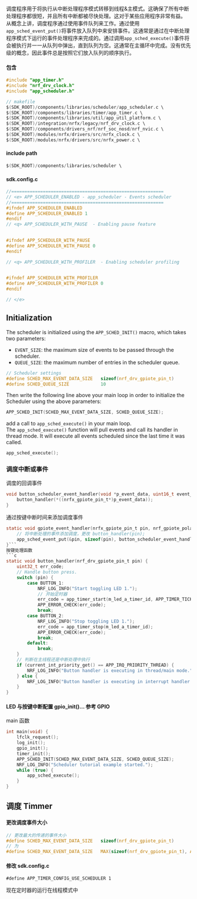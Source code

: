 调度程序用于将执行从中断处理程序模式转移到线程&主模式。这确保了所有中断处理程序都很短，并且所有中断都被尽快处理。这对于某些应用程序非常有益。
从概念上讲，调度程序通过使用事件队列来工作。通过使用 `app_sched_event_put()`将事件放入队列中来安排事件。这通常是通过在中断处理程序模式下运行的事件处理程序来完成的。通过调用`app_sched_execute()`事件将会被执行并一一从队列中弹出，直到队列为空。这通常在主循环中完成。没有优先级的概念，因此事件总是按照它们放入队列的顺序执行。
#### 包含
```c
#include "app_timer.h"
#include "nrf_drv_clock.h"
#include "app_scheduler.h"

// makefile
$(SDK_ROOT)/components/libraries/scheduler/app_scheduler.c \
$(SDK_ROOT)/components/libraries/timer/app_timer.c \
$(SDK_ROOT)/components/libraries/util/app_util_platform.c \
$(SDK_ROOT)/integration/nrfx/legacy/nrf_drv_clock.c \
$(SDK_ROOT)/components/drivers_nrf/nrf_soc_nosd/nrf_nvic.c \
$(SDK_ROOT)/modules/nrfx/drivers/src/nrfx_clock.c \
$(SDK_ROOT)/modules/nrfx/drivers/src/nrfx_power.c \
```
#### include path
```c
$(SDK_ROOT)/components/libraries/scheduler \
```    
#### sdk.config.c
```c
//==========================================================
// <e> APP_SCHEDULER_ENABLED - app_scheduler - Events scheduler
//==========================================================
#ifndef APP_SCHEDULER_ENABLED
#define APP_SCHEDULER_ENABLED 1
#endif
// <q> APP_SCHEDULER_WITH_PAUSE  - Enabling pause feature
 

#ifndef APP_SCHEDULER_WITH_PAUSE
#define APP_SCHEDULER_WITH_PAUSE 0
#endif

// <q> APP_SCHEDULER_WITH_PROFILER  - Enabling scheduler profiling
 

#ifndef APP_SCHEDULER_WITH_PROFILER
#define APP_SCHEDULER_WITH_PROFILER 0
#endif

// </e>
```
## Initialization
The scheduler is initialized using the `APP_SCHED_INIT()` macro, which takes two parameters:
- `EVENT_SIZE`: the maximum size of events to be passed through the scheduler.
- `QUEUE_SIZE`: the maximum number of entries in the scheduler queue.
```c
// Scheduler settings
#define SCHED_MAX_EVENT_DATA_SIZE   sizeof(nrf_drv_gpiote_pin_t)
#define SCHED_QUEUE_SIZE            10
```
Then write the following line above your main loop in order to initialize the Scheduler using the above parameters:
```c
APP_SCHED_INIT(SCHED_MAX_EVENT_DATA_SIZE, SCHED_QUEUE_SIZE);
```
add a call to `app_sched_execute()` in your main loop. The `app_sched_execute()` function will pull events and call its handler in thread mode. It will execute all events scheduled since the last time it was called.
```c
app_sched_execute();
```
### 调度中断或事件
调度的回调事件
```c
void button_scheduler_event_handler(void *p_event_data, uint16_t event_size) {
	button_handler(*((nrfx_gpiote_pin_t*)p_event_data));
}
```
通过按键中断时间来添加调度事件
```c
static void gpiote_event_handler(nrfx_gpiote_pin_t pin, nrf_gpiote_polarity_t action) {
    // 将中断处理的事件添加调度，更改 button_handler(pin);
    app_sched_event_put(&pin, sizeof(pin), button_scheduler_event_handler);
}```
按键处理函数
```c
static void button_handler(nrf_drv_gpiote_pin_t pin) {
    uint32_t err_code;
    // Handle button press.
    switch (pin) {
	    case BUTTON_1:
	        NRF_LOG_INFO("Start toggling LED 1.");
	        // 开始定时器
	        err_code = app_timer_start(m_led_a_timer_id, APP_TIMER_TICKS(500), NULL);
	        APP_ERROR_CHECK(err_code);
	        break;
	    case BUTTON_2:
	        NRF_LOG_INFO("Stop toggling LED 1.");
	        err_code = app_timer_stop(m_led_a_timer_id);
	        APP_ERROR_CHECK(err_code);
	        break;
	    default:
	        break;
    }
    // 判断在主线程还是中断处理中执行
    if (current_int_priority_get() == APP_IRQ_PRIORITY_THREAD) {
        NRF_LOG_INFO("Button handler is executing in thread/main mode.");
    } else {
        NRF_LOG_INFO("Button handler is executing in interrupt handler mode.");
    }
}
```
#### LED 与按键中断配置 gpio_init()... 参考 GPIO
main 函数
```c
int main(void) {
    lfclk_request();
    log_init();
    gpio_init();
    timer_init();
    APP_SCHED_INIT(SCHED_MAX_EVENT_DATA_SIZE, SCHED_QUEUE_SIZE);
    NRF_LOG_INFO("Scheduler tutorial example started.");
    while (true) {
        app_sched_execute();
    }
}
```
## 调度 Timmer
#### 更改调度事件大小
```c
// 更改最大的传递的事件大小
#define SCHED_MAX_EVENT_DATA_SIZE   sizeof(nrf_drv_gpiote_pin_t)
// 为
#define SCHED_MAX_EVENT_DATA_SIZE   MAX(sizeof(nrf_drv_gpiote_pin_t), APP_TIMER_SCHED_EVENT_DATA_SIZE)
```
#### 修改 sdk.config.c 
```
#define APP_TIMER_CONFIG_USE_SCHEDULER 1
```
现在定时器的运行在线程模式中